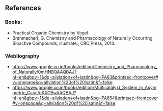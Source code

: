 ## References 

### Books:
 
- Practical Organic Chemistry by Vogel
- Brahmachari, G. Chemistry and Pharmacology of Naturally Occurring Bioactive Compounds, illustrate.; CRC Press, 2013.


### Webliography

- https://www.google.co.in/books/edition/Chemistry_and_Pharmacology_of_Naturally/0mHNBQAAQBAJ?hl=en&gbpv=1&dq=allylation+of+isatin&pg=PA83&printsec=frontcover#v=onepage&q=allylation%20of%20isatin&f=false
- https://www.google.co.in/books/edition/Multicatalyst_System_in_Asymmetric_Catal/oKXCBwAAQBAJ?hl=en&gbpv=1&dq=allylation+of+isatin&pg=PA654&printsec=frontcover#v=onepage&q=allylation%20of%20isatin&f=false
